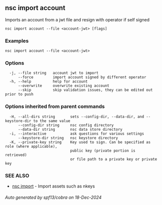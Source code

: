 ## nsc import account

Imports an account from a jwt file and resign with operator if self signed

```
nsc import account --file <account-jwt> [flags]
```

### Examples

```
nsc import account --file <account-jwt>
```

### Options

```
  -j, --file string   account jwt to import
      --force         import account signed by different operator
  -h, --help          help for account
      --overwrite     overwrite existing account
      --skip          skip validation issues, they can be edited out prior to push
```

### Options inherited from parent commands

```
  -H, --all-dirs string       sets --config-dir, --data-dir, and --keystore-dir to the same value
      --config-dir string     nsc config directory
      --data-dir string       nsc data store directory
  -i, --interactive           ask questions for various settings
      --keystore-dir string   nsc keystore directory
  -K, --private-key string    Key used to sign. Can be specified as role (where applicable),
                              public key (private portion is retrieved)
                              or file path to a private key or private key 
```

### SEE ALSO

* [nsc import](nsc_import.md)	 - Import assets such as nkeys

###### Auto generated by spf13/cobra on 18-Dec-2024
